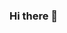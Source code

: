 ### Hi there 👋

<!--
**Nepich/Nepich** is a ✨ _special_ ✨ repository because its `README.md` (this file) appears on your GitHub profile.

Here are some ideas to get you started:

- ✌ Hi! My name is Dmitriy
- 🌱 I’m currently learning Python3, HTML, CSS, JS and english language 
-->
